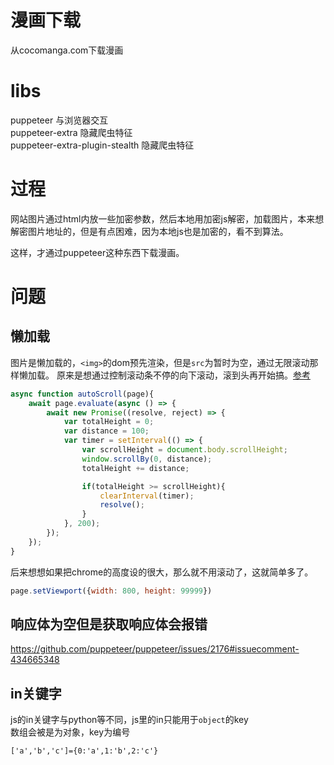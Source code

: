# 漫画下载
从cocomanga.com下载漫画
# libs
puppeteer 与浏览器交互  
puppeteer-extra 隐藏爬虫特征  
puppeteer-extra-plugin-stealth 隐藏爬虫特征  

# 过程
网站图片通过html内放一些加密参数，然后本地用加密js解密，加载图片，本来想解密图片地址的，但是有点困难，因为本地js也是加密的，看不到算法。  

这样，才通过puppeteer这种东西下载漫画。

# 问题
## 懒加载
图片是懒加载的，`<img>`的dom预先渲染，但是`src`为暂时为空，通过无限滚动那样懒加载。
原来是想通过控制滚动条不停的向下滚动，滚到头再开始搞。[参考](https://github.com/chenxiaochun/blog/issues/38)
```js
async function autoScroll(page){
    await page.evaluate(async () => {
        await new Promise((resolve, reject) => {
            var totalHeight = 0;
            var distance = 100;
            var timer = setInterval(() => {
                var scrollHeight = document.body.scrollHeight;
                window.scrollBy(0, distance);
                totalHeight += distance;

                if(totalHeight >= scrollHeight){
                    clearInterval(timer);
                    resolve();
                }
            }, 200);
        });
    });
}
```
后来想想如果把chrome的高度设的很大，那么就不用滚动了，这就简单多了。
```js
page.setViewport({width: 800, height: 99999})
```
## 响应体为空但是获取响应体会报错
https://github.com/puppeteer/puppeteer/issues/2176#issuecomment-434665348
## in关键字
js的in关键字与python等不同，js里的in只能用于`object`的key  
数组会被是为对象，key为编号
```
['a','b','c']={0:'a',1:'b',2:'c'}
```
